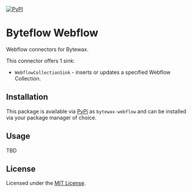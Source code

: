 [![PyPI](https://img.shields.io/pypi/v/bytewax-webflow.svg?style=flat-square)](https://pypi.org/project/bytewax-webflow/)


# Byteflow Webflow

Webflow connectors for Bytewax.

This connector offers 1 sink:

* `WebflowCollectionSink` - inserts or updates a specified Webflow Collection.

## Installation

This package is available via [PyPi](https://pypi.org/project/bytewax-webflow) as
`bytewax-webflow` and can be installed via your package manager of choice.

## Usage

TBD

## License

Licensed under the [MIT License](./LICENSE).
